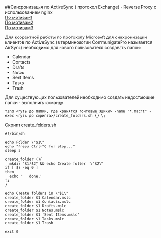 ##Синхронизация по ActiveSync ( протокол Exchange) -  Reverse Proxy с использованием  nginx  
[По мотивам1](https://blog.kempkens.io/posts/exchange-reverse-proxy-using-nginx/)  
[По мотивам2](https://stackoverflow.com/questions/14839712/nginx-reverse-proxy-passthrough-basic-authenication/19714696#19714696)  
[По мотивам3](https://stackoverflow.com/questions/35384245/nginx-as-exchange-proxy)  

Для корректной работы по протоколу Microsoft для синхронизации клиентов по ActiveSync (в терминологии CommunigatePro называется AirSync) необходимо для нового пользователя создавать папки:  
- Calendar  
- Contacts  
- Drafts  
- Notes  
- Sent Items  
- Tasks  
- Trash

Для существующих пользователей необходимо создать недостающие папки - выполнить команду   
```
find <путь до папки, где хранятся почтовые ящики> -name "*.macnt" -exec <путь до скрипта>/create_folders.sh {} \;
```
Скрипт create_folders.sh
```
#!/bin/sh

echo Folder \"$1\"
echo "Press Ctrl+^C for stop..."
sleep 2

create_folder (){
  mkdir "$1/$2" && echo Create folder  \"$2\"
if [ $? -eq 0 ]
then
  echo '   done.'
fi
}

echo Create folders in \"$1\"
create_folder $1 Calendar.mslc
create_folder $1 Contacts.mslc
create_folder $1 Drafts.mslc
create_folder $1 Notes.mslc
create_folder $1 'Sent Items.mslc'
create_folder $1 Tasks.mslc
create_folder $1 Trash

exit 0
```
